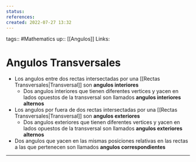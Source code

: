 ```yaml
---
status:
references:
created: 2022-07-27 13:32
---
```

tags:: #Mathematics 
up:: [[Angulos]]
Links: 
# Angulos Transversales
- Los angulos entre dos rectas intersectadas por una [[Rectas Transversales|Transversal]] son **angulos interiores**
	- Dos angulos interiores que tienen diferentes vertices y yacen en lados opuestos de la transversal son llamados **angulos interiores alternos**
- Los angulos por fuera de dos rectas intersectadas por una [[Rectas Transversales|Transversal]] son **angulos exteriores**
	- Dos angulos exteriores que tienen diferentes vertices y yacen en lados opuestos de la transversal son llamados **angulos exteriores alternos**
- Dos angulos que yacen en las mismas posiciones relativas en las rectas a las que pertenecen son llamados **angulos correspondientes**
___
